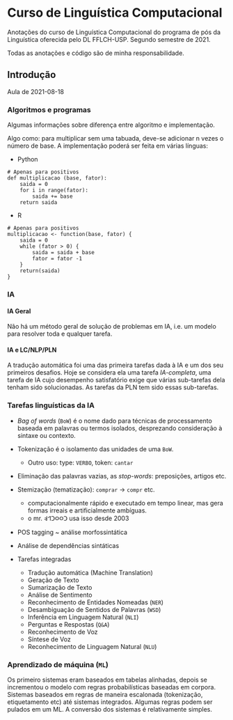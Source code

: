 # Curso de Linguística Computacional

Anotações do curso de Linguística Computacional do programa de pós da
Linguística oferecida pelo DL FFLCH-USP. Segundo semestre de 2021.

Todas as anotações e código são de minha responsabilidade.

## Introdução 

Aula de 2021-08-18

### Algoritmos e programas

Algumas informações sobre diferença entre algoritmo e implementação.

Algo como: para multiplicar sem uma tabuada, deve-se adicionar
n vezes o número de base. A implementação poderá ser feita em várias
línguas:

- Python
```{python}
# Apenas para positivos
def multiplicacao (base, fator):
    saida = 0
    for i in range(fator):
        saida += base
    return saida
```

- R
```{r}
# Apenas para positivos
multiplicacao <- function(base, fator) {
    saida = 0
    while (fator > 0) {
        saida = saida + base
        fator = fator -1
    }
    return(saida)
}
```

### IA

#### IA Geral

Não há um método geral de solução de problemas em IA, i.e. um modelo para resolver toda e qualquer tarefa.

#### IA e LC/NLP/PLN

A tradução automática foi uma das primeira tarefas dada à IA e um dos seu primeiros desafios.
Hoje se considera ela uma tarefa *IA-completa*, uma tarefa de IA cujo desempenho satisfatório exige que
várias sub-tarefas dela tenham sido solucionadas.
As tarefas da PLN tem sido essas sub-tarefas.

### Tarefas linguísticas da IA

- *Bag of words* (`BoW`) é o nome dado para técnicas de processamento baseada em palavras ou termos isolados, desprezando consideração à sintaxe ou contexto.

- Tokenização é o isolamento das unidades de uma `BoW`.
    - Outro uso: type: `VERBO`, token: `cantar`

- Eliminação das palavras vazias, as *stop-words*: preposições, artigos etc.

- Stemização (tematização): `comprar` -> `compr` etc.
    - computacionalmente rápido e executado em tempo linear, mas gera formas irreais e artificialmente ambíguas.
    - o mr. 𐤢𐤬𐤬𐤢𐤩𐤤 usa isso desde 2003


- POS tagging ~ análise morfossintática
- Análise de dependências sintáticas

- Tarefas integradas
    - Tradução automática (Machine Translation)
    - Geração de Texto
    - Sumarização de Texto
    - Análise de Sentimento
    - Reconhecimento de Entidades Nomeadas (`NER`)
    - Desambiguação de Sentidos de Palavras (`WSD`)
    - Inferência em Linguagem Natural (`NLI`)
    - Perguntas e Respostas (`Q&A`)
    - Reconhecimento de Voz
    - Síntese de Voz
    - Reconhecimento de Linguagem Natural (`NLU`)


### Aprendizado de máquina (`ML`)

Os primeiro sistemas eram baseados em tabelas alinhadas, depois se incrementou o modelo com regras probabilísticas baseadas em corpora.
Sistemas baseados em regras de maneira escalonada (tokenização, etiquetamento etc) até sistemas integrados.
Algumas regras podem ser pulados em um ML.
A conversão dos sistemas é relativamente simples.
